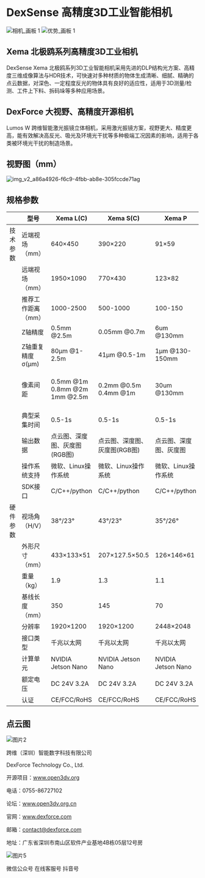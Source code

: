 # DexSense 高精度3D工业智能相机

![相机_画板 1](https://user-images.githubusercontent.com/117330523/229683541-c8969d88-0ce7-4fdb-8c52-0d45c751c3e4.png)
![优势_画板 1](https://github.com/Open3DV/Xema/assets/117330523/a937383d-cd70-4c5c-8901-898e8852e56a)


## Xema 北极鸥系列高精度3D工业相机

DexSense Xema 北极鸥系列3D工业智能相机采用先进的DLP结构光方案、高精度三维成像算法与HDR技术，可快速对多种材质的物体生成清晰、细腻、精确的点云数据，对深色、一定程度反光的物体具有良好的适应性，适用于3D测量/检测、工件上下料、拆码垛等多种应用场景。

## DexForce 大视野、高精度开源相机

Lumos W 跨维智能激光振镜立体相机，采用激光振镜方案，视野更大、精度更高，能有效解决高反光、吸光及环境光干扰等多种极端工况因素的影响，适用于各类被环境光干扰的制造场景。



## 视野图（mm）

![img_v2_a86a4926-f6c9-4fbb-ab8e-305fccde71ag](https://github.com/Open3DV/Xema/assets/117330523/a53c3d79-4558-4512-9631-867eb7a93c4c)

## 规格参数

   | 型号 | Xema L(C) | Xema S(C) | Xema P|Xema D|Lumos W|
-- | -- | -- | -- | --| --| --
 技术参数 | 近端视场（mm） | 640×450 | 390×220 | 91×59| 241×128| 950×1276
  | 远端视场（mm） | 1950×1090 | 770×430 | 123×82 | 396×210| 2961×3511
  | 推荐工作距离（mm） | 1000-2500 | 500-1000 | 100-150 | 300-500| 1100-3500
  | Z轴精度 | 0.5mm @2.5m | 0.05mm @0.7m | 6um @130mm| 0.03mm @0.4m| 0.25mm @2m
  |Z轴重复精度σ(μm)| 80μm @1-2.5m | 41μm @0.5-1m | 1μm @130-150mm| 21μm @0.3-0.5m | 72μm @1.1-3.5m
  | 像素间距 | 0.5mm @1m<br>0.8mm @2m<br>1mm @2.5m| 0.2mm @0.5m<br>0.4mm @1m| 30um @130mm| 0.17mm @0.4m| 0.8mm @1.1m<br>1mm @1.8m<br>1.7mm @3.5m
  | 典型采集时间 | 0.5-1s | 0.5-1s | 0.5-1s| 0.5-1s| 0.5-1s
  | 输出数据 | 点云图、深度图、灰度图(RGB图)|点云图、深度图、灰度图(RGB图)|点云图、深度图、灰度图|点云图、深度图、灰度图|点云图、深度图、灰度图、RGB图
  ||操作系统支持|微软、Linux操作系统|微软、Linux操作系统|微软、Linux操作系统|微软、Linux操作系统|微软、Linux操作系统
  ||SDK接口|C/C++/python|C/C++/python|C/C++/python|C/C++/python|C/C++/python
硬件参数 |视场角（H/V）|38°/23°|43°/23°|35°/26°|43°/23°|47.5°/43.7°
  || 外形尺寸（mm） | 433×133×51 | 207×127.5×50.5 | 126×146×61| 126×120×60| 480×148×68
  | 重量（kg） | 1.9 | 1.3 | 1.1| 0.8| 3.7
  | 基线长度（mm） | 350 | 145 | 70 | 80| 394
  | 分辨率 | 1920×1200 |1920×1200| 2448×2048| 1920×1200| 2016×1520
  | 接口类型 | 千兆以太网|千兆以太网|千兆以太网|千兆以太网|千兆以太网
  | 计算单元 | NVIDIA Jetson Nano|NVIDIA Jetson Nano|NVIDIA Jetson Nano|NVIDIA Jetson Nano|
  | 额定电压 | DC 24V 3.2A|DC 24V 3.2A|DC 24V 3.2A|DC 24V 3.2A|DC 24V,>=2A
  ||认证|CE/FCC/RoHS|CE/FCC/RoHS|CE/FCC/RoHS|CE/FCC/RoHS|

## 点云图

![图片2](https://github.com/Open3DV/Xema/assets/117330523/4c4b9967-8cf7-4405-a215-f717cfa2ed5a)

跨维（深圳）智能数字科技有限公司

DexForce Technology Co., Ltd.       

开源项目：www.open3dv.org 

电话：0755-86727102                 

论坛：www.open3dv.org.cn

官网：www.dexforce.com

邮箱：contact@dexforce.com          

地址：广东省深圳市南山区软件产业基地4B栋05层12号房

![图片5](https://github.com/Open3DV/Xema/assets/117330523/98d8ec36-95d0-42f2-a9c8-3e154ca8adbd)

微信公众号 在线客服号 抖音号